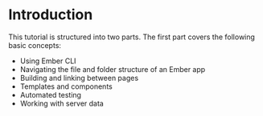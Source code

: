 # Introduction

This tutorial is structured into two parts. The first part covers the following basic concepts:

- Using Ember CLI
- Navigating the file and folder structure of an Ember app
- Building and linking between pages
- Templates and components
- Automated testing
- Working with server data